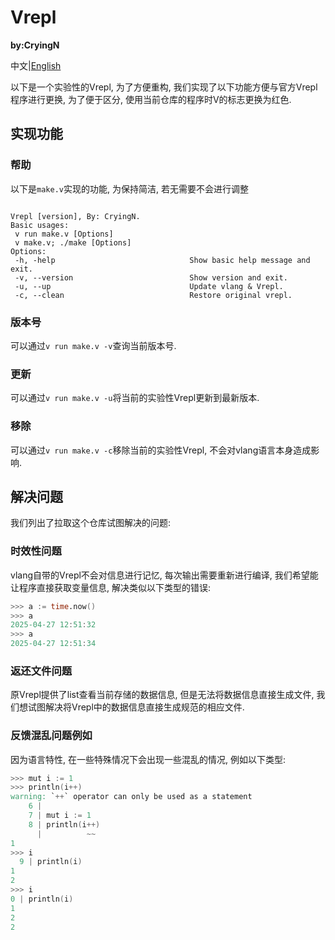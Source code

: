 # Vrepl

**by:CryingN**

中文|[English](./README.md)

以下是一个实验性的Vrepl, 为了方便重构, 我们实现了以下功能方便与官方Vrepl程序进行更换, 为了便于区分, 使用当前仓库的程序时V的标志更换为红色.

## 实现功能

### 帮助

以下是`make.v`实现的功能, 为保持简洁, 若无需要不会进行调整

```

Vrepl [version], By: CryingN.
Basic usages:
 v run make.v [Options]
 v make.v; ./make [Options]
Options:
 -h, -help                              Show basic help message and exit.
 -v, --version                          Show version and exit.
 -u, --up                               Update vlang & Vrepl.
 -c, --clean                            Restore original vrepl.
```

### 版本号

可以通过`v run make.v -v`查询当前版本号.

### 更新

可以通过`v run make.v -u`将当前的实验性Vrepl更新到最新版本.

### 移除

可以通过`v run make.v -c`移除当前的实验性Vrepl, 不会对vlang语言本身造成影响.

## 解决问题

我们列出了拉取这个仓库试图解决的问题:

### 时效性问题

vlang自带的Vrepl不会对信息进行记忆, 每次输出需要重新进行编译, 我们希望能让程序直接获取变量信息, 解决类似以下类型的错误:

```v
>>> a := time.now()
>>> a
2025-04-27 12:51:32
>>> a
2025-04-27 12:51:34
```

### 返还文件问题

原Vrepl提供了list查看当前存储的数据信息, 但是无法将数据信息直接生成文件, 我们想试图解决将Vrepl中的数据信息直接生成规范的相应文件.

### 反馈混乱问题例如

因为语言特性, 在一些特殊情况下会出现一些混乱的情况, 例如以下类型:

```v
>>> mut i := 1
>>> println(i++)
warning: `++` operator can only be used as a statement
    6 |
    7 | mut i := 1
    8 | println(i++)
      |          ~~
1
>>> i
  9 | println(i)
1
2
>>> i
0 | println(i)
1
2
2
```



